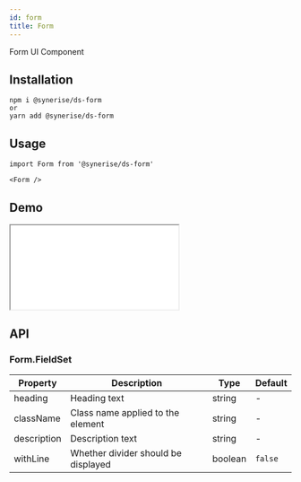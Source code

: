 ```yaml
---
id: form
title: Form
---
```


Form UI Component

## Installation

```
npm i @synerise/ds-form
or
yarn add @synerise/ds-form
```

## Usage

```
import Form from '@synerise/ds-form'

<Form />

```

## Demo

<iframe src="/storybook-static/iframe.html?id=components-form--default"></iframe>

## API

### Form.FieldSet

| Property    | Description                         | Type    | Default |
| ----------- | ----------------------------------- | ------- | ------- |
| heading     | Heading text                        | string  | -       |
| className   | Class name applied to the element   | string  | -       |
| description | Description text                    | string  | -       |
| withLine    | Whether divider should be displayed | boolean |`false`  |
